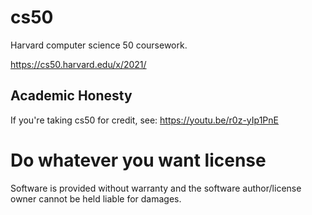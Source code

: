 # cs50
Harvard computer science 50 coursework.  

https://cs50.harvard.edu/x/2021/  

## Academic Honesty
If you're taking cs50 for credit, see: https://youtu.be/r0z-yIp1PnE

# Do whatever you want license

Software is provided without warranty and the software author/license owner cannot be held liable for damages.
